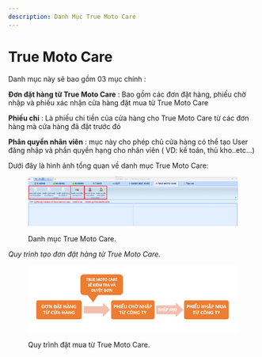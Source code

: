 ```yaml
---
description: Danh Mục True Moto Care
---
```


# True Moto Care

Danh mục này sẽ bao gồm 03 mục chính :

**Đơn đặt hàng từ True Moto Care** : Bao gồm các đơn đặt hàng, phiếu chờ nhập và phiếu xác nhận cửa hàng đặt mua từ True Moto Care

**Phiếu chi** : Là phiếu chi tiền của cửa hàng cho True Moto Care từ các đơn hàng mà cửa hàng đã đặt trước đó

**Phân quyền nhân viên** : mục này cho phép chủ cửa hàng có thể tạo User đăng nhập và phần quyền hạng cho nhân viên ( VD: kế toán, thủ kho..etc…)

Dưới đây là hình ảnh tổng quan về danh mục True Moto Care:

<figure><img src="../.gitbook/assets/TMC.png" alt=""><figcaption><p>Danh mục True Moto Care.</p></figcaption></figure>

_Quy trình tạo đơn đặt hàng từ True Moto Care._

<figure><img src="../.gitbook/assets/quytrinhtmc.png" alt=""><figcaption><p>Quy trình đặt mua từ True Moto Care.</p></figcaption></figure>
